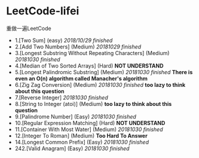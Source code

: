 # LeetCode-lifei
重做一遍LeetCode

* 1.[Two Sum] (easy) *2018/10/29 finished*
* 2.[Add Two Numbers] (Medium) *20181029 finished*
* 3.[Longest Substring Without Repeating Characters] (Medium) *20181030 finished*
* 4.[Median of Two Sorted Arrays] (Hard) **NOT UNDERSTAND**
* 5.[Longest Palindromic Substring] (Medium) *20181030 finished* **There is even an O(n) algorithm called Manacher's algorithm**
* 6.[Zig Zag Conversion] (Medium) *20181030 finished* **too lazy to think about this question**
* 7.[Reverse Integer] *20181030 finished*
* 8.[String to Integer (atoi)] (Medium) **too lazy to think about this question**
* 9.[Palindrome Number] (Easy) *20181030 finished*
* 10.[Regular Expression Matching] (Hard) **NOT UNDERSTAND**
* 11.[Container With Most Water] (Medium) *20181030 finished*
* 12.[Integer To Roman] (Medium) **Too Hard To Answer**
* 14.[Longest Common Prefix] (Easy) *20181030 finished*
* 242.[Valid Anagram] (Easy) *20181030 finished*